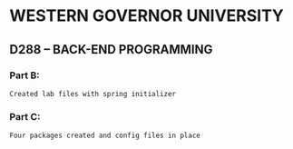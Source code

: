 # WESTERN GOVERNOR UNIVERSITY 
## D288 – BACK-END PROGRAMMING

### Part B:
```
Created lab files with spring initializer
```
### Part C:
```
Four packages created and config files in place
```
